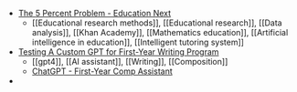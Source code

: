- [The 5 Percent Problem - Education Next](https://www.educationnext.org/5-percent-problem-online-mathematics-programs-may-benefit-most-kids-who-need-it-least/)
	- [[Educational research methods]], [[Educational research]], [[Data analysis]], [[Khan Academy]], [[Mathematics education]], [[Artificial intelligence in education]], [[Intelligent tutoring system]]
- [Testing A Custom GPT for First-Year Writing Program](https://www.linkedin.com/pulse/testing-custom-gpt-first-year-writing-program-jeanne-beatrix-law-phd-gm1kc)
	- [[gpt4]], [[AI assistant]], [[Writing]], [[Composition]]
	- [ChatGPT - First-Year Comp Assistant](https://chatgpt.com/g/g-RuLQJPz4B-first-year-comp-assistant?trk=article-ssr-frontend-pulse-lite_little-text-block)
-